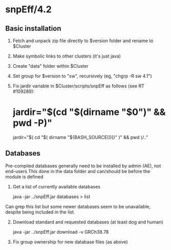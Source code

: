 snpEff/4.2
==========

Basic installation
------------------

1. Fetch and unpack zip file directly to $version folder and rename to $Cluster
2. Make symbolic links to other clusters (it's just java)
3. Create "data" folder within $Cluster
4. Set group for $version to "sw", recursively (eg, "chgrp -R sw 4.1")
5. Fix jardir variable in $Cluster/scripts/snpEff as follows (see RT #109289):

    # jardir="$(cd "$(dirname "$0")" && pwd -P)"
    jardir="$( cd "$( dirname "${BASH_SOURCE[0]}" )" && pwd )/.."


Databases
---------

Pre-compiled databases generally need to be installed by admin (AE), not end-users
This done in the data folder and can/should be before the module is defined

1. Get a list of currently available databases

    java -jar ../snpEff.jar databases > list

Can grep this list but some newer databases seem to be unavailable, despite being included in the list.

2. Download standard and requested databases (at least dog and human)

    java -jar ../snpEff.jar download -v GRCh38.78

3. Fix group ownership for new database files (as above)
